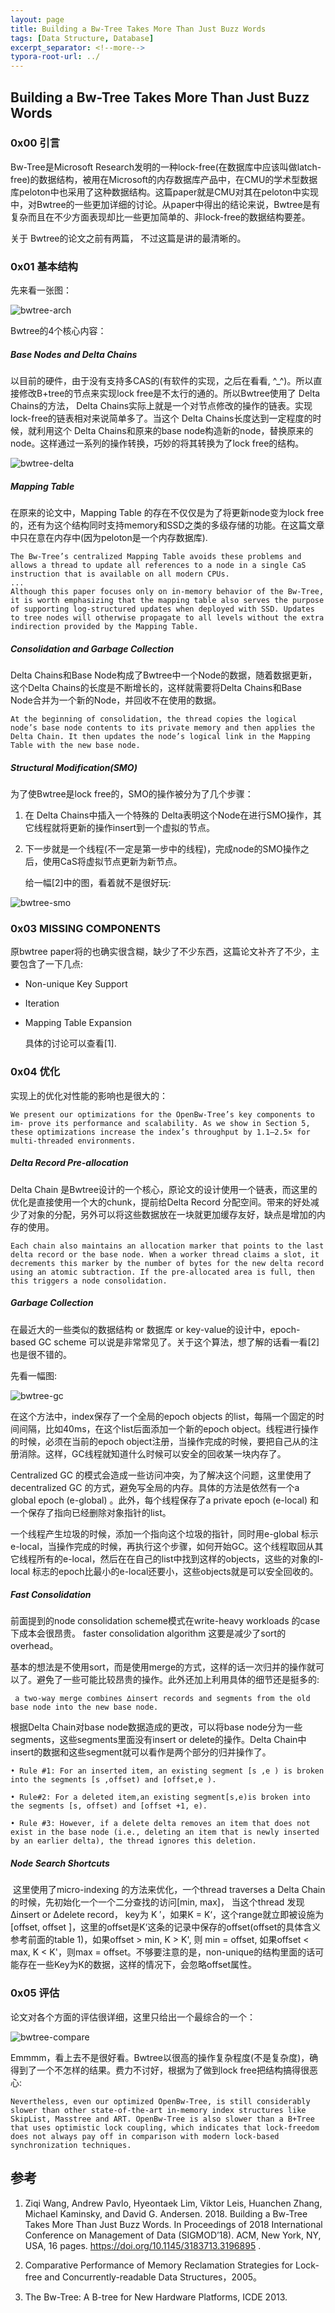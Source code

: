 ```yaml
---
layout: page
title: Building a Bw-Tree Takes More Than Just Buzz Words
tags: [Data Structure, Database]
excerpt_separator: <!--more-->
typora-root-url: ../
---
```




## Building a Bw-Tree Takes More Than Just Buzz Words 



### 0x00 引言

  Bw-Tree是Microsoft Research发明的一种lock-free(在数据库中应该叫做latch-free)的数据结构，被用在Microsoft的内存数据库产品中，在CMU的学术型数据库peloton中也采用了这种数据结构。这篇paper就是CMU对其在peloton中实现中，对Bwtree的一些更加详细的讨论。从paper中得出的结论来说，Bwtree是有复杂而且在不少方面表现却比一些更加简单的、非lock-free的数据结构要差。

  关于 Bwtree的论文之前有两篇， 不过这篇是讲的最清晰的。



### 0x01 基本结构

  先来看一张图：

 ![bwtree-arch](/assets/img/bwtree-arch.png)



Bwtree的4个核心内容：



##### Base Nodes and Delta Chains 

  以目前的硬件，由于没有支持多CAS的(有软件的实现，之后在看看, ^_^)。所以直接修改B+tree的节点来实现lock free是不太行的通的。所以Bwtree使用了 Delta Chains的方法， Delta Chains实际上就是一个对节点修改的操作的链表。实现lock-free的链表相对来说简单多了。当这个 Delta Chains长度达到一定程度的时候，就利用这个 Delta Chains和原来的base node构造新的node，替换原来的node。这样通过一系列的操作转换，巧妙的将其转换为了lock free的结构。

![bwtree-delta](/assets/img/bwtree-delta.png)



##### Mapping Table 

   在原来的论文中，Mapping Table 的存在不仅仅是为了将更新node变为lock free的，还有为这个结构同时支持memory和SSD之类的多级存储的功能。在这篇文章中只在意在内存中(因为peloton是一个内存数据库).

```
The Bw-Tree’s centralized Mapping Table avoids these problems and allows a thread to update all references to a node in a single CaS instruction that is available on all modern CPUs. 
...
Although this paper focuses only on in-memory behavior of the Bw-Tree, it is worth emphasizing that the mapping table also serves the purpose of supporting log-structured updates when deployed with SSD. Updates to tree nodes will otherwise propagate to all levels without the extra indirection provided by the Mapping Table.
```



##### Consolidation and Garbage Collection 

   Delta Chains和Base Node构成了Bwtree中一个Node的数据，随着数据更新，这个Delta Chains的长度是不断增长的，这样就需要将Delta Chains和Base Node合并为一个新的Node，并回收不在使用的数据。

```
At the beginning of consolidation, the thread copies the logical node’s base node contents to its private memory and then applies the Delta Chain. It then updates the node’s logical link in the Mapping Table with the new base node. 
```



#####  Structural Modification(SMO) 

  为了使Bwtree是lock free的，SMO的操作被分为了几个步骤：

1. 在 Delta Chains中插入一个特殊的 Delta表明这个Node在进行SMO操作，其它线程就将更新的操作insert到一个虚拟的节点。
2. 下一步就是一个线程(不一定是第一步中的线程)，完成node的SMO操作之后，使用CaS将虚拟节点更新为新节点。

   给一幅[2]中的图，看着就不是很好玩:

 ![bwtree-smo](/assets/img/bwtree-smo.png)



### 0x03 MISSING COMPONENTS 

  原bwtree paper将的也确实很含糊，缺少了不少东西，这篇论文补齐了不少，主要包含了一下几点:

* Non-unique Key Support 
* Iteration 
* Mapping Table Expansion 

  具体的讨论可以查看[1].



### 0x04 优化

 实现上的优化对性能的影响也是很大的：

```
We present our optimizations for the OpenBw-Tree’s key components to im- prove its performance and scalability. As we show in Section 5, these optimizations increase the index’s throughput by 1.1–2.5× for multi-threaded environments.
```



##### Delta Record Pre-allocation 

  Delta Chain 是Bwtree设计的一个核心，原论文的设计使用一个链表，而这里的优化是直接使用一个大的chunk，提前给Delta Record 分配空间。带来的好处减少了对象的分配，另外可以将这些数据放在一块就更加缓存友好，缺点是增加的内存的使用。

```
Each chain also maintains an allocation marker that points to the last delta record or the base node. When a worker thread claims a slot, it decrements this marker by the number of bytes for the new delta record using an atomic subtraction. If the pre-allocated area is full, then this triggers a node consolidation.
```



##### Garbage Collection 

 在最近大的一些类似的数据结构 or 数据库 or key-value的设计中，epoch-based GC scheme 可以说是非常常见了。关于这个算法，想了解的话看一看[2]也是很不错的。

 先看一幅图:

![bwtree-gc](/assets/img/bwtree-gc.png)



  在这个方法中，index保存了一个全局的epoch objects 的list，每隔一个固定的时间间隔，比如40ms，在这个list后面添加一个新的epoch object。线程进行操作的时候，必须在当前的epoch object注册，当操作完成的时候，要把自己从的注册消除。这样，GC线程就知道什么时候可以安全的回收某一块内存了。

  Centralized GC 的模式会造成一些访问冲突，为了解决这个问题，这里使用了decentralized GC 的方式，避免写全局的内存。具体的方法是依然有一个a global epoch (e-global) 。此外，每个线程保存了a private epoch (e-local) 和一个保存了指向已经删除对象指针的list。

  一个线程产生垃圾的时候，添加一个指向这个垃圾的指针，同时用e-global 标示e-local，当操作完成的时候，再执行这个步骤，如何开始GC。这个线程取回从其它线程所有的e-local，然后在在自己的list中找到这样的objects，这些的对象的l-local 标志的epoch比最小的e-local还要小，这些objects就是可以安全回收的。



##### Fast Consolidation 

  前面提到的node consolidation scheme模式在write-heavy workloads 的case下成本会很昂贵。 faster consolidation algorithm 这要是减少了sort的overhead。

  基本的想法是不使用sort，而是使用merge的方式，这样的话一次归并的操作就可以了。避免了一些可能比较昂贵的操作。此外还加上利用具体的细节还是挺多的:

```
 a two-way merge combines ∆insert records and segments from the old base node into the new base node.
```

  根据Delta Chain对base node数据造成的更改，可以将base node分为一些segments，这些segments里面没有insert or delete的操作。Delta Chain中insert的数据和这些segment就可以看作是两个部分的归并操作了。

```
• Rule #1: For an inserted item, an existing segment [s ,e ) is broken into the segments [s ,offset) and [offset,e ).

• Rule#2: For a deleted item,an existing segment[s,e)is broken into the segments [s, offset) and [offset +1, e).

• Rule #3: However, if a delete delta removes an item that does not exist in the base node (i.e., deleting an item that is newly inserted by an earlier delta), the thread ignores this deletion.
```



##### Node Search Shortcuts 

​	这里使用了micro-indexing 的方法来优化，一个thread traverses a Delta Chain 的时候，先初始化一个一个二分查找的访问[min, max]， 当这个thread 发现 ∆insert or ∆delete record， key为 K ′，如果K = K‘，这个range就立即被设施为[offset, offset ]，这里的offset是K‘这条的记录中保存的offset(offset的具体含义参考前面的table 1)，如果offset > min, K > K', 则 min = offset, 如果offset < max, K < K'，则max = offset。不够要注意的是，non-unique的结构里面的话可能存在一些Key为K的数据，这样的情况下，会忽略offset属性。



### 0x05 评估

   论文对各个方面的评估很详细，这里只给出一个最综合的一个：

![bwtree-compare](/assets/img/bwtree-compare.png)

 

 Emmmm，看上去不是很好看。Bwtree以很高的操作复杂程度(不是复杂度)，确得到了一个不怎样的结果。费力不讨好，根据为了做到lock free把结构搞得很恶心:

```
Nevertheless, even our optimized OpenBw-Tree, is still considerably slower than other state-of-the-art in-memory index structures like SkipList, Masstree and ART. OpenBw-Tree is also slower than a B+Tree that uses optimistic lock coupling, which indicates that lock-freedom does not always pay off in comparison with modern lock-based synchronization techniques.
```





## 参考

1. Ziqi Wang, Andrew Pavlo, Hyeontaek Lim, Viktor Leis, Huanchen Zhang, Michael Kaminsky, and David G. Andersen. 2018. Building a Bw-Tree Takes More Than Just Buzz Words. In Proceedings of 2018 International Conference on Management of Data (SIGMOD’18). ACM, New York, NY, USA, 16 pages. https://doi.org/10.1145/3183713.3196895 .

2. Comparative Performance of Memory Reclamation Strategies for Lock-free and Concurrently-readable Data Structures，2005。

3. The Bw-Tree: A B-tree for New Hardware Platforms, ICDE 2013.

   